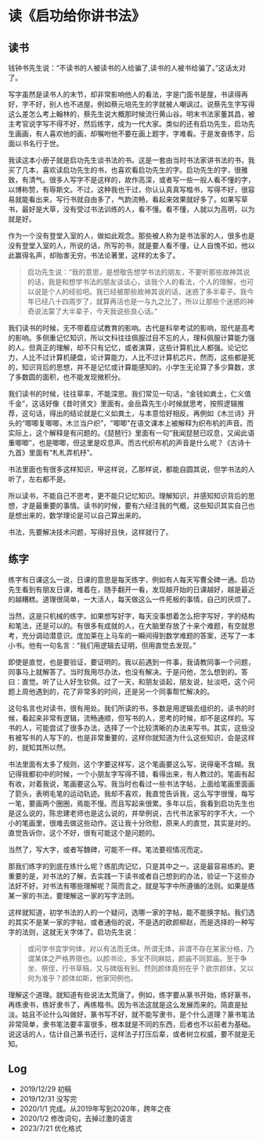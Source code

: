 # 读《启功给你讲书法》

## 读书

钱钟书先生说：“不读书的人被读书的人给骗了,读书的人被书给骗了。”这话太对了。

写字虽然是读书人的末节，却非常影响他人的看法，字是门面书是屋，书读得再好，字不好，别人也不进屋。例如蔡元培先生的字就被人嘲讽过。说蔡先生字写得这么差怎么考上翰林的，蔡先生说大概那时候流行黄山谷。明末书法家董其昌，被主考官说字写不得不好，然后练字，成为一代大家。类似的还有启功先生，启功先生画画，有人喜欢他的画，却嘱咐他不要在画上题字，字难看。于是发奋练字，后面以书名行于世。

我读这本小册子就是启功先生谈书法的书。这是一套由当时书法家讲书法的书，我买了几本，喜欢读启功先生的书，也喜欢看启功先生的字。启功先生的字，很雅致，有清气。很多人写字不是这样的，故作高深，或者写一些一般人看不懂的字，以博称赞，有辱斯文。不过，这种我也干过，你认认真真写楷书，写得不好，很容易就能看出来，写行书就自由多了，气韵流畅，看起来效果就好多了。如果写草书，最好是大草，没有受过书法训练的人，看不懂。看不懂，人就以为高明，以为就是好。

作为一个没有登堂入室的人，做如此观念。那些被人称为是书法家的人，很多也是没有登堂入室的人，所说的话，所写的书，就是要人看不懂，让人自愧不如，他以此赢得名声，却贻害无穷。书法论著里，这样的太多了。

> 启功先生说：“我的意思，是想敬告想学书法的朋友，不要听那些故神其说的话，我是和想学书法的朋友谈谈心，谈我个人的看法，个人的理解，也可以说是个人的经验吧。我已经被那些故神其说的话，迷惑了多半辈子。我今年已经八十四周岁了，就算再活也是一与九之比了，所以让那些个迷惑的神奇说法蒙了大半辈子，今天我说些良心话。”

我们读书的时候，无不带着应试教育的影响。古代是科举考试的影响，现代是高考的影响。多侧重记忆知识，所以文科往往佩服过目不忘的人，理科佩服计算能力强的人。但真正的理解，却不只有记忆，或者演算，这些计算机比人都强。论记忆力，人比不过计算机硬盘，论计算能力，人比不过计算机芯片。然而，这些都是死的，知识背后的思想，并不是记忆或计算能感知的。小学生无论算了多少算数，求了多数圆的面积，也不能发现微积分。

我们读书的时候，往往草率，不能深思。我们常见一句话，“金钱如粪土，仁义值千金”，这话好像《昔时贤文》里面有。金岳霖先生小时候就思考，按照逻辑推荐，这句话，得出的结论就是仁义如粪土，与本意恰好相反。再例如《木兰诗》开头的“唧唧复唧唧，木兰当户织”，"唧唧"在语文课本上被解释为织布机的声音。而实际上，这个解释是有问题的。《琵琶行》里面有一句“我闻琵琶已叹息，又闻此语重唧唧”，也是唧唧，但这里是叹息声。而古代织布机的声音是什么呢？《古诗十九首》里面有“札札弄机杼”。

书法里面也有很多这样知识，甲这样说，乙那样说，都能自圆其说，但学书法的人听了，左右都不是。

所以读书，不能自己不思考，更不能只记忆知识。理解知识，并感知知识背后的思想，才是最重要的事情。读书的时候，要有六经注我的气概，这些知识其实自己也是想出来的，数学理论是可以自己算出来的。

书法，先要解决技术问题，写得好且快，这样就行了。

## 练字

练字有日课这么一说，日课的意思是每天练字，例如有人每天写曹全碑一通。启功先生看到有朋友日课，堆着在，随手翻开一看，发现越开始的日课越好，越是最近的越糟糕。道理很简单，一大活人，每天做这么一件死板的事情，自己的厌烦了。

当然，这是只机械的练字。如果想写好字，每天没事想着怎么把字写好，字的结构和笔法，还是可以的。有很多有成就的人，在大脑里存放了十来个难题，有空就思考，充分调动潜意识。庞加莱在上马车的一瞬间得到数学难题的答案，还写了一本小书。他有一句名言：“我们用逻辑去证明，但用直觉去发现。”

即使是直觉，也是要验证，要证明的。我以前遇到一件事，我请教同事一个问题，同事马上就解答了。当时我用尽办法，也没有解决。于是问他，怎么想到的。答曰：直觉。听了让人好生钦佩。过了一天，和朋友谈起，朋友说，扯淡吧，这个问题上周他遇到的，花了非常多的时间，还是另一个同事帮忙解决的。

这句名言也对读书，很有用处。我们所读的书，多数是用逻辑去组织的，读书的时候，看起来非常有逻辑，流畅通顺，但写书的人，思考的时候，却不是这样的。写书的人，可能尝试了很多办法，选择了一个比较清晰的办法来写书。其实，这些没有被写书的人写下的，也是非常重要的，这样你就知道为什么这些知识，会是这样的，就知其所以然。

书法里面有太多了规则，这个字要这样写，这个笔画要这么写，说得毫不含糊。我记得我都初中的时候，一个小朋友字写得不错，看得出来，有人教过的。笔画有起有收，对着我说，笔画要这么写。我当时也看过一些书法字帖，上面给笔画里面画了箭头，表明毛笔的运动轨迹。我却不喜欢，我直觉告诉我，这么写字很慢，每写一笔，要画两个圈圈，焉能不慢。而且写起来很累。多年以后，我看到启功先生也是这么说的，陈忠建老师也是这么说的，并举例说，古代书法家写的字不大，一个小的笔画里，很难去做这些动作。这让我十分欣慰，原来人的直觉，其实是对的。直觉告诉你，这个不好，很有可能这个是问题的。

当然了，写大字，或者写魏碑，可能不一样。笔法要视情况而定。

那我们练字的到底在练什么呢？练肌肉记忆，只是其中之一。这是最容易练的。更重要的是，对书法的了解，去实践一下读书或者自己想到的办法，验证一下这些办法好不好。对书法有哪些理解呢？简而言之，就是写字中所遵循的法则。如果是练某一家的书法，要理解这一家的写字法则。

这样就知道，初学书法的人的一个疑问，选哪一家的字帖，能不能换字帖。我们选的其实不是某一家的字帖，或者通俗的说，不是选的欧颜柳赵，而是选择的一种写字的法则，这就无关字体了。启功先生说：

> 或问学书宜学何体，对以有法而无体。所谓无体，非谓不存在某家分格，乃谓某体之严格界限也。以颜书论，多宝不同麻姑，颜庙不同郭庙。至于争坐、祭侄，行书草稿，又与碑版有别。然则颜体竟何在乎？欲宗颜体，又以何为准乎？颜体如斯，他家同例也。

理解这个道理。就知道有些说法太荒唐了。例如，练字要从篆书开始，练好篆书，再练隶书，练好隶书了，再练楷书。因为书法这就是这么发展而来的。简直是扯淡。姑且不论什么叫做好，篆书写不好，就不能写隶书，是个什么道理？篆书笔法非常简单，隶书笔法要丰富很多，根本就是不同的东西，后者也不以前者为基础。说这话的人，估计自己篆书还行，这样法子打压后辈，或者树立权威，要不就是无知。


## Log

- 2019/12/29 初稿
- 2019/12/31 没写完
- 2020/1/1 完成。从2019年写到2020年，跨年之夜
- 2020/1/2 修改词句，去掉过激的语言
- 2023/7/21 优化格式
